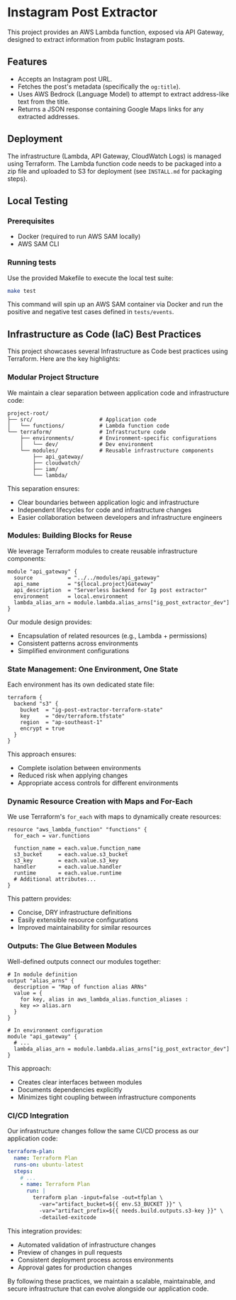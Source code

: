 # Instagram Post Extractor

This project provides an AWS Lambda function, exposed via API Gateway, designed to extract information from public Instagram posts.

## Features

*   Accepts an Instagram post URL.
*   Fetches the post's metadata (specifically the `og:title`).
*   Uses AWS Bedrock (Language Model) to attempt to extract address-like text from the title.
*   Returns a JSON response containing Google Maps links for any extracted addresses.

## Deployment

The infrastructure (Lambda, API Gateway, CloudWatch Logs) is managed using Terraform. The Lambda function code needs to be packaged into a zip file and uploaded to S3 for deployment (see `INSTALL.md` for packaging steps).

## Local Testing

### Prerequisites

- Docker (required to run AWS SAM locally)
- AWS SAM CLI

### Running tests

Use the provided Makefile to execute the local test suite:

```bash
make test
```

This command will spin up an AWS SAM container via Docker and run the positive and negative test cases defined in `tests/events`.

## Infrastructure as Code (IaC) Best Practices

This project showcases several Infrastructure as Code best practices using Terraform. Here are the key highlights:

### Modular Project Structure

We maintain a clear separation between application code and infrastructure code:

```
project-root/
├── src/                     # Application code
│   └── functions/           # Lambda function code
└── terraform/               # Infrastructure code
    ├── environments/        # Environment-specific configurations
    │   └── dev/             # Dev environment
    └── modules/             # Reusable infrastructure components
        ├── api_gateway/
        ├── cloudwatch/
        ├── iam/
        └── lambda/
```

This separation ensures:
- Clear boundaries between application logic and infrastructure
- Independent lifecycles for code and infrastructure changes
- Easier collaboration between developers and infrastructure engineers

### Modules: Building Blocks for Reuse

We leverage Terraform modules to create reusable infrastructure components:

```
module "api_gateway" {
  source           = "../../modules/api_gateway"
  api_name         = "${local.project}Gateway"
  api_description  = "Serverless backend for Ig post extractor"
  environment      = local.environment
  lambda_alias_arn = module.lambda.alias_arns["ig_post_extractor_dev"]
}
```

Our module design provides:
- Encapsulation of related resources (e.g., Lambda + permissions)
- Consistent patterns across environments
- Simplified environment configurations

### State Management: One Environment, One State

Each environment has its own dedicated state file:

```
terraform {
  backend "s3" {
    bucket  = "ig-post-extractor-terraform-state"
    key     = "dev/terraform.tfstate"
    region  = "ap-southeast-1"
    encrypt = true
  }
}
```

This approach ensures:
- Complete isolation between environments
- Reduced risk when applying changes
- Appropriate access controls for different environments

### Dynamic Resource Creation with Maps and For-Each

We use Terraform's `for_each` with maps to dynamically create resources:

```
resource "aws_lambda_function" "functions" {
  for_each = var.functions
  
  function_name = each.value.function_name
  s3_bucket     = each.value.s3_bucket
  s3_key        = each.value.s3_key
  handler       = each.value.handler
  runtime       = each.value.runtime
  # Additional attributes...
}
```

This pattern provides:
- Concise, DRY infrastructure definitions
- Easily extensible resource configurations
- Improved maintainability for similar resources

### Outputs: The Glue Between Modules

Well-defined outputs connect our modules together:

```
# In module definition
output "alias_arns" {
  description = "Map of function alias ARNs"
  value = {
    for key, alias in aws_lambda_alias.function_aliases :
    key => alias.arn
  }
}

# In environment configuration
module "api_gateway" {
  # ...
  lambda_alias_arn = module.lambda.alias_arns["ig_post_extractor_dev"]
}
```

This approach:
- Creates clear interfaces between modules
- Documents dependencies explicitly
- Minimizes tight coupling between infrastructure components

### CI/CD Integration

Our infrastructure changes follow the same CI/CD process as our application code:

```yaml
terraform-plan:
  name: Terraform Plan
  runs-on: ubuntu-latest
  steps:
    # ...
    - name: Terraform Plan
      run: |
        terraform plan -input=false -out=tfplan \
          -var="artifact_bucket=${{ env.S3_BUCKET }}" \
          -var="artifact_prefix=${{ needs.build.outputs.s3-key }}" \
          -detailed-exitcode
```

This integration provides:
- Automated validation of infrastructure changes
- Preview of changes in pull requests
- Consistent deployment process across environments
- Approval gates for production changes

By following these practices, we maintain a scalable, maintainable, and secure infrastructure that can evolve alongside our application code.
